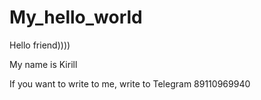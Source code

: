 # My_hello_world


Hello friend))))

My name is Kirill


If you want to write to me, write to Telegram 89110969940
